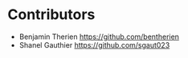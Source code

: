 Contributors
============

* Benjamin Therien <https://github.com/bentherien>
* Shanel Gauthier <https://github.com/sgaut023>
